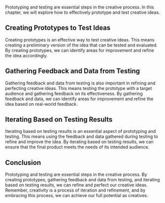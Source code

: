 
Prototyping and testing are essential steps in the creative process. In this chapter, we will explore how to effectively prototype and test creative ideas.

Creating Prototypes to Test Ideas
---------------------------------

Creating prototypes is an effective way to test creative ideas. This means creating a preliminary version of the idea that can be tested and evaluated. By creating prototypes, we can identify areas for improvement and refine the idea accordingly.

Gathering Feedback and Data from Testing
----------------------------------------

Gathering feedback and data from testing is also important in refining and perfecting creative ideas. This means testing the prototype with a target audience and gathering feedback on its effectiveness. By gathering feedback and data, we can identify areas for improvement and refine the idea based on real-world feedback.

Iterating Based on Testing Results
----------------------------------

Iterating based on testing results is an essential aspect of prototyping and testing. This means using the feedback and data gathered during testing to refine and improve the idea. By iterating based on testing results, we can ensure that the final product meets the needs of its intended audience.

Conclusion
----------

Prototyping and testing are essential steps in the creative process. By creating prototypes, gathering feedback and data from testing, and iterating based on testing results, we can refine and perfect our creative ideas. Remember, creativity is a process of iteration and refinement, and by embracing this process, we can achieve our full potential as creatives.
